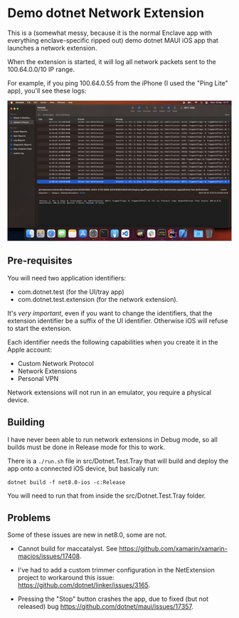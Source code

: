 # Demo dotnet Network Extension

This is a (somewhat messy, because it is the normal Enclave app with everything enclave-specific ripped out) demo dotnet MAUI iOS app that launches a network extension.

When the extension is started, it will log all network packets sent to the 100.64.0.0/10 IP range.

For example, if you ping 100.64.0.55 from the iPhone (I used the "Ping Lite" app), you'll see these logs:

![Console printing ICMP logs](./console-screenshot.png)

## Pre-requisites

You will need two application identifiers:

- com.dotnet.test (for the UI/tray app)
- com.dotnet.test.extension (for the network extension).

It's *very important*, even if you want to change the identifiers, that the extension identifier be a suffix of the UI identifier. Otherwise iOS will refuse to start the extension.

Each identifier needs the following capabilities when you create it in the Apple account:

- Custom Network Protocol
- Network Extensions
- Personal VPN

Network extensions will not run in an emulator, you require a physical device.

## Building

I have never been able to run network extensions in Debug mode, so all builds must be done in Release mode for this to work.

There is a `./run.sh` file in src/Dotnet.Test.Tray that will build and deploy the app onto a connected iOS device, but basically run:

```
dotnet build -f net8.0-ios -c:Release
```

You will need to run that from inside the src/Dotnet.Test.Tray folder.

## Problems

Some of these issues are new in net8.0, some are not.

- Cannot build for maccatalyst. See https://github.com/xamarin/xamarin-macios/issues/17408.

- I've had to add a custom trimmer configuration in the NetExtension project to workaround this issue: https://github.com/dotnet/linker/issues/3165.

- Pressing the "Stop" button crashes the app, due to fixed (but not released) bug https://github.com/dotnet/maui/issues/17357.